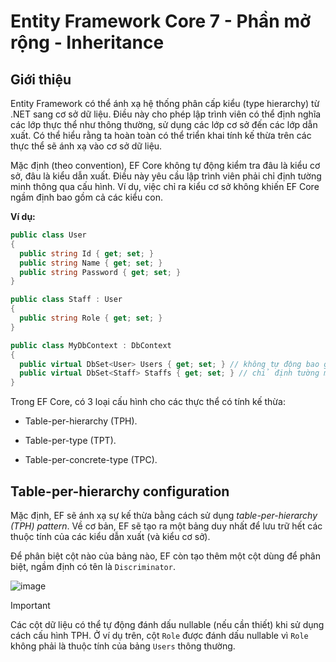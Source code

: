 # Entity Framework Core 7 - Phần mở rộng - Inheritance

## Giới thiệu

Entity Framework có thể ánh xạ hệ thống phân cấp kiểu (type hierarchy) từ .NET sang cơ sở dữ liệu. Điều này cho phép lập trình viên có thể định nghĩa các lớp thực thể như thông thường, sử dụng các lớp cơ sở đến các lớp dẫn xuất. Có thể hiểu rằng ta hoàn toàn có thể triển khai tính kế thừa trên các thực thể sẽ ánh xạ vào cơ sở dữ liệu.

Mặc định (theo convention), EF Core không tự động kiểm tra đâu là kiểu cơ sở, đâu là kiểu dẫn xuất. Điều này yêu cầu lập trình viên phải chỉ định tường minh thông qua cấu hình. Ví dụ, việc chỉ ra kiểu cơ sở không khiến EF Core ngầm định bao gồm cả các kiểu con.

**Ví dụ:**

```cs
public class User
{
  public string Id { get; set; }
  public string Name { get; set; }
  public string Password { get; set; }
}

public class Staff : User
{
  public string Role { get; set; }
}

public class MyDbContext : DbContext
{
  public virtual DbSet<User> Users { get; set; } // không tự động bao gồm kiểu `Staff`
  public virtual DbSet<Staff> Staffs { get; set; } // chỉ định tường minh
}
```

Trong EF Core, có 3 loại cấu hình cho các thực thể có tính kế thừa:

- Table-per-hierarchy (TPH).

- Table-per-type (TPT).

- Table-per-concrete-type (TPC).

## Table-per-hierarchy configuration

Mặc định, EF sẽ ánh xạ sự kế thừa bằng cách sử dụng _table-per-hierarchy (TPH) pattern_. Về cơ bản, EF sẽ tạo ra một bảng duy nhất để lưu trữ hết các thuộc tính của các kiểu dẫn xuất (và kiểu cơ sở).

Để phân biệt cột nào của bảng nào, EF còn tạo thêm một cột dùng để phân biệt, ngầm định có tên là `Discriminator`.

![image](https://github.com/user-attachments/assets/ad858d7a-c5f9-4727-bb47-2117ac77ebb9)

> [!Important]
> Các cột dữ liệu có thể tự động đánh dấu nullable (nếu cần thiết) khi sử dụng cách cấu hình TPH. Ở ví dụ trên, cột `Role` được đánh dấu nullable vì `Role` không phải là thuộc tính của bảng `Users` thông thường.


























